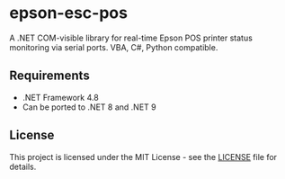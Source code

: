 # epson-esc-pos

A .NET COM-visible library for real-time Epson POS printer status monitoring via serial ports. VBA, C#, Python compatible.


## Requirements

- .NET Framework 4.8
- Can be ported to .NET 8 and .NET 9

## License

This project is licensed under the MIT License - see the [LICENSE](LICENSE) file for details.

